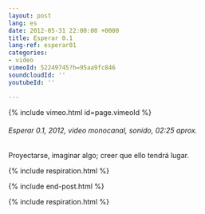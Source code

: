 ```yaml
---
layout: post
lang: es
date: 2012-05-31 22:00:00 +0000
title: Esperar 0.1
lang-ref: esperar01
categories:
- video
vimeoId: 52249745?h=95aa9fc846
soundcloudId: ''
youtubeId: ''

---
```

{% include vimeo.html id=page.vimeoId %}

###### _Esperar 0.1_, 2012, video monocanal, sonido, 02:25 aprox.

Proyectarse, imaginar algo; creer que ello tendrá lugar.

{% include respiration.html %}

{% include end-post.html %}

{% include respiration.html %}